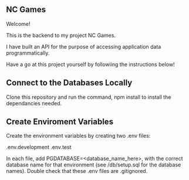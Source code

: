 ## NC Games

Welcome!

This is the backend to my project NC Games.

I have built an API for the purpose of accessing application data programmatically.

Have a go at this project yourself by followiing the instructions below!

## Connect to the Databases Locally

Clone this repository and run the command, npm install to install the dependancies needed.

## Create Enviroment Variables

Create the environment variables by creating two .env files:

.env.development
.env.test

In each file, add PGDATABASE=<database_name_here>, with the correct database name for that environment (see /db/setup.sql for the database names). Double check that these .env files are .gitignored.
